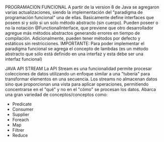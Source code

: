 PROGRAMACION FUNCIONAL
A partir de la version 8 de Java se agregaron varias actualizaciones, siendo la implementación del "paradigma de programación funcional" una de ellas.
Basicamente define interfaces que poseen si y solo si un solo método abstracto (sin cuerpo).
Pueden poseer o no la notación @FunctionalInterface, que previene que otro desarrollador agregue más métodos abstractos generando errores en tiempo de compilación.
Adicionalmente, pueden tener métodos por defecto y estáticos sin restricciones.
IMPORTANTE:
Para poder implementar el paradigma funcional se agrega el concepto de lambdas (es un método abstracto que sólo está definido en una interfaz y esta debe ser una interfaz funcional)

JAVA API STREAM
La API Stream es una funcionalidad permite procesar colecciones de datos utilizando un enfoque similar a una "tubería" para transformar elementos en una secuencia. Los streams no almacenan datos sino que proporcionan una vista para aplicar operaciones, permitiendo concentrarse en el "qué" y no en el "cómo" se procesan los datos.
Abarca una gran variedad de conceptos/conceptos como:
- Predicate
- Consumer
- Supplier
- Foreach
- Map
- Filtrer
- Reduce